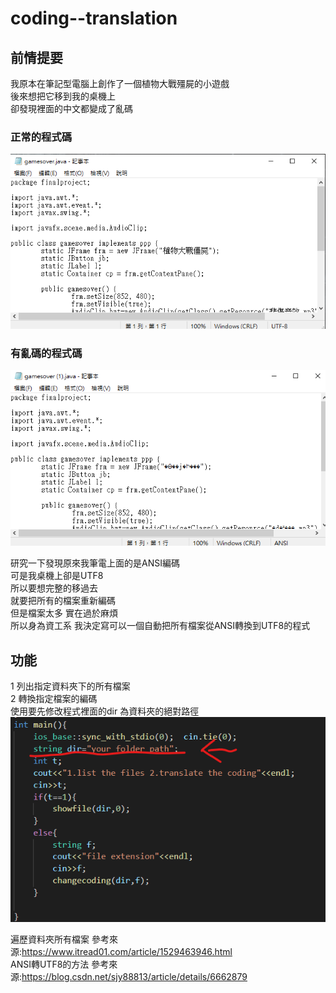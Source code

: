 # coding--translation  
## 前情提要  
我原本在筆記型電腦上創作了一個植物大戰殭屍的小遊戲  
後來想把它移到我的桌機上  
卻發現裡面的中文都變成了亂碼  
### 正常的程式碼  
![image](https://github.com/fallantbell/coding--translation/blob/main/%E8%9E%A2%E5%B9%95%E6%93%B7%E5%8F%96%E7%95%AB%E9%9D%A2%202021-03-02%20224025.png)  

### 有亂碼的程式碼  
![image](https://github.com/fallantbell/coding--translation/blob/main/%E8%9E%A2%E5%B9%95%E6%93%B7%E5%8F%96%E7%95%AB%E9%9D%A2%202021-03-02%20224043.png)  

研究一下發現原來我筆電上面的是ANSI編碼  
可是我桌機上卻是UTF8  
所以要想完整的移過去  
就要把所有的檔案重新編碼  
但是檔案太多 實在過於麻煩  
所以身為資工系 我決定寫可以一個自動把所有檔案從ANSI轉換到UTF8的程式  

## 功能
1 列出指定資料夾下的所有檔案  
2 轉換指定檔案的編碼  
使用要先修改程式裡面的dir 為資料夾的絕對路徑  
![image](https://github.com/fallantbell/coding--translation/blob/main/%E8%9E%A2%E5%B9%95%E6%93%B7%E5%8F%96%E7%95%AB%E9%9D%A2%202021-03-03%20130557.png)  

遍歷資料夾所有檔案 參考來源:https://www.itread01.com/article/1529463946.html  
ANSI轉UTF8的方法 參考來源:https://blog.csdn.net/sjy88813/article/details/6662879  
